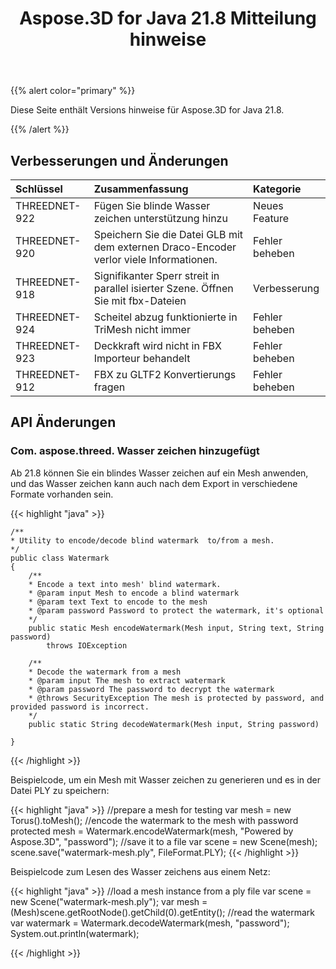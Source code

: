 ﻿---
title: Aspose.3D for Java 21.8 Mitteilung hinweise
type: docs
weight: 5
url: /de/java/aspose-3d-for-java-21-8-release-notes/
---
{{% alert color="primary" %}}

Diese Seite enthält Versions hinweise für Aspose.3D for Java 21.8.

{{% /alert %}}
## **Verbesserungen und Änderungen**

|**Schlüssel**|**Zusammenfassung**|**Kategorie**|
|:- |:- |:- |
|THREEDNET-922 |Fügen Sie blinde Wasser zeichen unterstützung hinzu|Neues Feature|
|THREEDNET-920 |Speichern Sie die Datei GLB mit dem externen Draco-Encoder verlor viele Informationen.|Fehler beheben|
|THREEDNET-918 |Signifikanter Sperr streit in parallel isierter Szene. Öffnen Sie mit fbx-Dateien|Verbesserung|
|THREEDNET-924 |Scheitel abzug funktionierte in TriMesh nicht immer|Fehler beheben|
|THREEDNET-923 |Deckkraft wird nicht in FBX Importeur behandelt|Fehler beheben|
|THREEDNET-912 |FBX zu GLTF2 Konvertierungs fragen|Fehler beheben|


## API Änderungen ##

### Com. aspose.threed. Wasser zeichen hinzugefügt ###

Ab 21.8 können Sie ein blindes Wasser zeichen auf ein Mesh anwenden, und das Wasser zeichen kann auch nach dem Export in verschiedene Formate vorhanden sein.

{{< highlight "java" >}}

    /**
    * Utility to encode/decode blind watermark  to/from a mesh.
    */
    public class Watermark
    {
        /**
        * Encode a text into mesh' blind watermark.
        * @param input Mesh to encode a blind watermark
        * @param text Text to encode to the mesh
        * @param password Password to protect the watermark, it's optional
        */
        public static Mesh encodeWatermark(Mesh input, String text, String password)
            throws IOException

        /**
        * Decode the watermark from a mesh
        * @param input The mesh to extract watermark
        * @param password The password to decrypt the watermark
        * @throws SecurityException The mesh is protected by password, and provided password is incorrect.
        */
        public static String decodeWatermark(Mesh input, String password)

    }

{{< /highlight >}}


Beispielcode, um ein Mesh mit Wasser zeichen zu generieren und es in der Datei PLY zu speichern:

{{< highlight "java" >}}
    //prepare a mesh for testing
    var mesh = new Torus().toMesh();
    //encode the watermark to the mesh with password protected
    mesh = Watermark.encodeWatermark(mesh, "Powered by Aspose.3D", "password");
    //save it to a file
    var scene = new Scene(mesh);
    scene.save("watermark-mesh.ply", FileFormat.PLY);
{{< /highlight >}}

Beispielcode zum Lesen des Wasser zeichens aus einem Netz:

{{< highlight "java" >}}
    //load a mesh instance from a ply file
    var scene = new Scene("watermark-mesh.ply");
    var mesh = (Mesh)scene.getRootNode().getChild(0).getEntity();
    //read the watermark
    var watermark = Watermark.decodeWatermark(mesh, "password");
    System.out.println(watermark);

{{< /highlight >}}